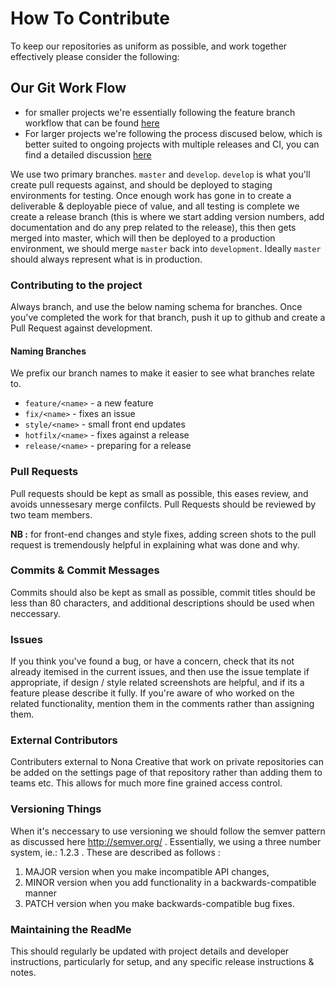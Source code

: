 # How To Contribute
To keep our repositories as uniform as possible, and work together effectively please consider the following:


## Our Git Work Flow

* for smaller projects we're essentially following the feature branch workflow that can be found [here](https://www.atlassian.com/git/tutorials/comparing-workflows/feature-branch-workflow)
* For larger projects we're following the process discused below, which is better suited to ongoing projects with multiple releases and CI, you can find a detailed discussion [here](https://www.atlassian.com/git/tutorials/comparing-workflows/gitflow-workflow)

We use two primary branches.  `master` and `develop`.  `develop` is what you'll create pull requests against, and should be deployed to staging environments for testing. Once enough work has gone in to create a  deliverable & deployable piece of value, and all testing is complete we create a release branch (this is where we start adding version numbers, add documentation and do any prep related to the release), this then gets merged into master, which will then be deployed to a production environment,  we should merge `master` back into `development`.  Ideally `master` should always represent what is in production. 


### Contributing to the project
Always branch, and use the below naming schema for branches. Once you've completed the work for that branch, push it up to github and create a Pull Request against development.


#### Naming Branches
We prefix our branch names to make it easier to see what branches relate to.

* `feature/<name>`  - a new feature
* `fix/<name>` - fixes an issue
* `style/<name>` - small front end updates
* `hotfilx/<name>` - fixes against a release
* `release/<name>` - preparing for a release


### Pull Requests
Pull requests should be kept as small as possible, this eases review, and avoids unnessesary merge confilcts.  Pull Requests should be reviewed by two team members.

**NB :** for front-end changes and style fixes, adding screen shots to the pull request is tremendously helpful in explaining what was done and why.


### Commits & Commit Messages
Commits should also be kept as small as possible, commit titles should be less than 80 characters, and additional descriptions should be used when neccessary.  

### Issues
If you think you've found a bug, or have a concern, check that its not already itemised in the current issues, and then use the issue template if appropriate, if design / style related screenshots are helpful, and if its a feature please describe it fully.  If you're aware of who worked on the related functionality, mention them in the comments rather than assigning them.


### External Contributors
Contributers external to Nona Creative that work on private repositories can be added on the settings page of that repository rather than adding them to teams etc. This allows for much more fine grained access control.


### Versioning Things
When it's neccessary to use versioning we should follow the semver pattern as discussed here http://semver.org/ .  Essentially, we using a three number system, ie.: 1.2.3 .  These are described as follows : 

1. MAJOR version when you make incompatible API changes,
2. MINOR version when you add functionality in a backwards-compatible manner
3. PATCH version when you make backwards-compatible bug fixes.


### Maintaining the ReadMe
This should regularly be updated with project details and developer instructions, particularly for setup, and any specific release instructions & notes.
 